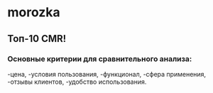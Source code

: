 # morozka

## Топ-10 CMR!
### Основные критерии для сравнительного анализа:

-цена,
-условия пользования,
-функционал,
-сфера применения,
-отзывы клиентов,
-удобство использования.
